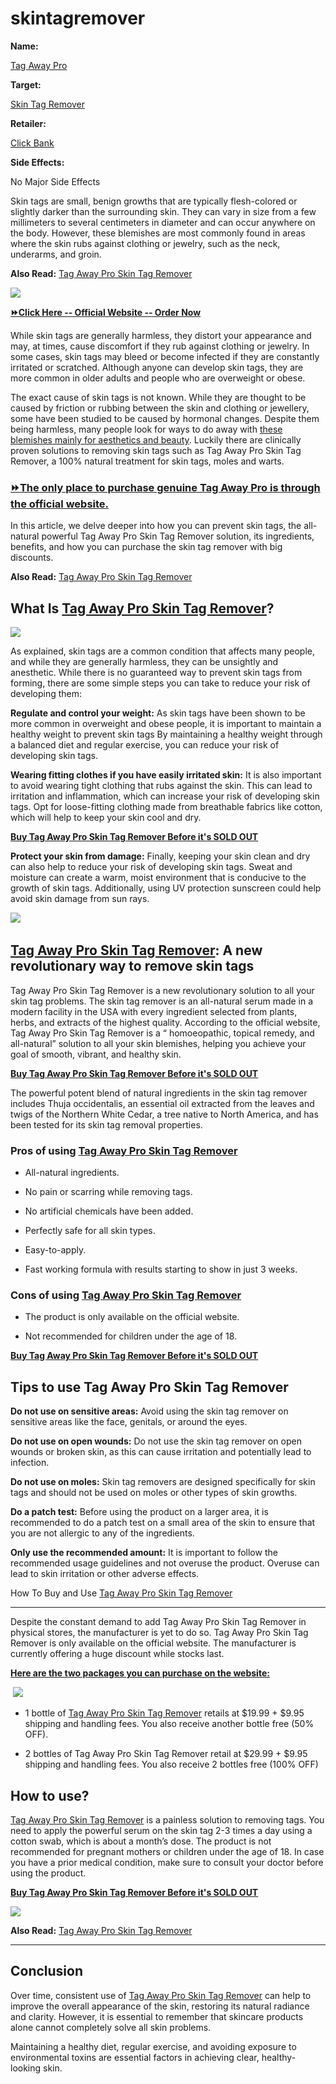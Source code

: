 # skintagremover
**Name:**

[Tag Away Pro](https://sites.google.com/view/tag-away-pro-us-your-skin-tag-/home)  

**Target:**

[Skin Tag Remover](https://www.facebook.com/tag.away.pro.skin.tag.review)

**Retailer:**

[Click Bank](https://snoppymart.com/tagawaypro-g7gGvhC)

**Side Effects:**

No Major Side Effects 

Skin tags are small, benign growths that are typically flesh-colored or slightly darker than the surrounding skin. They can vary in size from a few millimeters to several centimeters in diameter and can occur anywhere on the body. However, these blemishes are most commonly found in areas where the skin rubs against clothing or jewelry, such as the neck, underarms, and groin.

**Also Read:** [Tag Away Pro Skin Tag Remover](https://snoppymart.com/tagawaypro-g7gGvhC)

[![](https://blogger.googleusercontent.com/img/b/R29vZ2xl/AVvXsEjtbTJ1aXioHbr08iEOPSc3tTAiS2HnHlE08PBTc0HxfR_P2Yn6TGHdlb4Rupx5U-i2DSBlPg-H9B2CPeGxh5OQ480bMeEYJQMlyxIt9fayWW-2klVpnCgVnTcg30WO2SVh6UqpwoS7IOGdb_DUtmZeRIMnfBAHuhq2x98SZdaFfp-9K1ZqUhtdKj1WSaU/w201-h402/product.png)](https://snoppymart.com/tagawaypro-g7gGvhC)

**[⏩Click Here -- Official Website -- Order Now](https://snoppymart.com/tagawaypro-g7gGvhC)**

While skin tags are generally harmless, they distort your appearance and may, at times, cause discomfort if they rub against clothing or jewelry. In some cases, skin tags may bleed or become infected if they are constantly irritated or scratched. Although anyone can develop skin tags, they are more common in older adults and people who are overweight or obese.  
  
The exact cause of skin tags is not known. While they are thought to be caused by friction or rubbing between the skin and clothing or jewellery, some have been studied to be caused by hormonal changes. Despite them being harmless, many people look for ways to do away with [these blemishes mainly for aesthetics and beauty](https://www.facebook.com/tag.away.pro.skin.tag.review). Luckily there are clinically proven solutions to removing skin tags such as Tag Away Pro Skin Tag Remover, a 100% natural treatment for skin tags, moles and warts.

### [**⏩The only place to purchase genuine Tag Away Pro is through the official website.**](https://www.facebook.com/tag.away.pro.skin.tag.review)

In this article, we delve deeper into how you can prevent skin tags, the all-natural powerful Tag Away Pro Skin Tag Remover solution, its ingredients, benefits, and how you can purchase the skin tag remover with big discounts. 

**Also Read:** [Tag Away Pro Skin Tag Remover](https://snoppymart.com/tagawaypro-g7gGvhC)

**What Is [Tag Away Pro Skin Tag Remover](https://healthupdates2023.blogspot.com/2024/01/tag-away-pro-your-skin-tag-solution.html)?**
-------------------------------------------------------------------------------------------------------------------------------------

[![](https://blogger.googleusercontent.com/img/b/R29vZ2xl/AVvXsEjX-oBOM2PTUvF3pBr5rYpS_A0jc6Lkl9bggXxtd9owGpeO1z1_tHGpthQ5jbFHc7SiKXpYt2MKrGUlbGds8nmbRe4E1rln-cfVhRcCoTQfWLTrXbWRh7PcgbWu7ohSDlo7JFWZy0HX9by3wbiV6NO9J-S0y35bkn5Nw1iWn2lTxg6YunXy18f66yrEbs4/w640-h272/Screenshot%20(539).png)](https://snoppymart.com/tagawaypro-g7gGvhC)  
  
As explained, skin tags are a common condition that affects many people, and while they are generally harmless, they can be unsightly and anesthetic. While there is no guaranteed way to prevent skin tags from forming, there are some simple steps you can take to reduce your risk of developing them:  
  
**Regulate and control your weight:** As skin tags have been shown to be more common in overweight and obese people, it is important to maintain a healthy weight to prevent skin tags By maintaining a healthy weight through a balanced diet and regular exercise, you can reduce your risk of developing skin tags.  
  
**Wearing fitting clothes if you have easily irritated skin:** It is also important to avoid wearing tight clothing that rubs against the skin. This can lead to irritation and inflammation, which can increase your risk of developing skin tags. Opt for loose-fitting clothing made from breathable fabrics like cotton, which will help to keep your skin cool and dry.

[**Buy Tag Away Pro Skin Tag Remover Before it's SOLD OUT**](https://snoppymart.com/tagawaypro-g7gGvhC)  
  
**Protect your skin from damage:** Finally, keeping your skin clean and dry can also help to reduce your risk of developing skin tags. Sweat and moisture can create a warm, moist environment that is conducive to the growth of skin tags. Additionally, using UV protection sunscreen could help avoid skin damage from sun rays.

[![](https://blogger.googleusercontent.com/img/b/R29vZ2xl/AVvXsEgShE3pS5lw22WRon6HBB3iAbk_e6OZTST44vlvZQYLIwRn8q4RjJRsGrUkRxiijAWDrt6JTZ4cIkYJDVpbTgG3va7S2U_P6ZpOrWLOK_DQkenCu2E1uLQ7cqHsXBj2Etl4J_EzsBncbMPpTG5XRbisVHGBrJuZAKRrcaMZa1xxYKu1y89c8ktTd17GX9A/w640-h386/Screenshot%20(541).png)](https://snoppymart.com/tagawaypro-g7gGvhC) 

[Tag Away Pro Skin Tag Remover](https://groups.google.com/g/tag-away-pro-skin-tag-remover-reviwes/c/SHlmqInN-_I): A new revolutionary way to remove skin tags
-------------------------------------------------------------------------------------------------------------------------------------------------------------

Tag Away Pro Skin Tag Remover is a new revolutionary solution to all your skin tag problems. The skin tag remover is an all-natural serum made in a modern facility in the USA with every ingredient selected from plants, herbs, and extracts of the highest quality. According to the official website, Tag Away Pro Skin Tag Remover is a “ homoeopathic, topical remedy, and all-natural” solution to all your skin blemishes, helping you achieve your goal of smooth, vibrant, and healthy skin.

[**Buy Tag Away Pro Skin Tag Remover Before it's SOLD OUT**](https://snoppymart.com/tagawaypro-g7gGvhC)  
  
The powerful potent blend of natural ingredients in the skin tag remover includes Thuja occidentalis, an essential oil extracted from the leaves and twigs of the Northern White Cedar, a tree native to North America, and has been tested for its skin tag removal properties.

### Pros of using [Tag Away Pro Skin Tag Remover](https://support.google.com/looker-studio/thread/256463505?hl=en&sjid=15398363293189437517-AP)  

*   All-natural ingredients.
    
*   No pain or scarring while removing tags.
    
*   No artificial chemicals have been added.
    
*   Perfectly safe for all skin types.
    
*   Easy-to-apply.
    
*   Fast working formula with results starting to show in just 3 weeks.
    

### Cons of using [Tag Away Pro Skin Tag Remover](https://colab.research.google.com/drive/1LHoH5-nvkhJD6dRf_znU2VJc_0c_xLBg?usp=sharing)  

*   The product is only available on the official website.
    
*   Not recommended for children under the age of 18.
    

[**Buy Tag Away Pro Skin Tag Remover Before it's SOLD OUT**](https://snoppymart.com/tagawaypro-g7gGvhC)

Tips to use Tag Away Pro Skin Tag Remover
-----------------------------------------

**Do not use on sensitive areas:** Avoid using the skin tag remover on sensitive areas like the face, genitals, or around the eyes.  
  
**Do not use on open wounds:** Do not use the skin tag remover on open wounds or broken skin, as this can cause irritation and potentially lead to infection.  
  
**Do not use on moles:** Skin tag removers are designed specifically for skin tags and should not be used on moles or other types of skin growths.  
  
**Do a patch test:** Before using the product on a larger area, it is recommended to do a patch test on a small area of the skin to ensure that you are not allergic to any of the ingredients.  
  
**Only use the recommended amount:** It is important to follow the recommended usage guidelines and not overuse the product. Overuse can lead to skin irritation or other adverse effects.

How To Buy and Use [Tag Away Pro Skin Tag Remover](https://support.google.com/looker-studio/thread/256463505?hl=en&sjid=15398363293189437517-AP)  

---------------------------------------------------------------------------------------------------------------------------------------------------

Despite the constant demand to add Tag Away Pro Skin Tag Remover in physical stores, the manufacturer is yet to do so. Tag Away Pro Skin Tag Remover is only available on the official website. The manufacturer is currently offering a huge discount while stocks last.

**[Here are the two packages you can purchase on the website:](https://snoppymart.com/tagawaypro-g7gGvhC)**

 [![](https://blogger.googleusercontent.com/img/b/R29vZ2xl/AVvXsEif_jIIfWuao1g1ZbL5LxbmvAv8CnF4ivdI12mzIzX7m4Zox9osezd67zPzjPAIJsk5IYkjY_KOJnMzsbs8tYUfPJgeV5hYFkq3w6luzuSwC1dexeIaWSulL3JP5TAYs7WU8rvTXK0beguHp4Hb1Ho7Gte-JFwb5oD6fwXjTzeN8Rx-PxXAcso3nBQtgXI/w640-h310/Screenshot%20(543).png)](https://snoppymart.com/tagawaypro-g7gGvhC)

*   1 bottle of [Tag Away Pro Skin Tag Remover](https://support.google.com/looker-studio/thread/256464179?hl=en&sjid=15398363293189437517-AP) retails at $19.99 + $9.95 shipping and handling fees. You also receive another bottle free (50% OFF).
    
*   2 bottles of Tag Away Pro Skin Tag Remover retail at $29.99 + $9.95 shipping and handling fees. You also receive 2 bottles free (100% OFF)
    

How to use?
-----------

[Tag Away Pro Skin Tag Remover](https://support.google.com/looker-studio/thread/256464179?hl=en&sjid=15398363293189437517-AP) is a painless solution to removing tags. You need to apply the powerful serum on the skin tag 2-3 times a day using a cotton swab, which is about a month’s dose. The product is not recommended for pregnant mothers or children under the age of 18. In case you have a prior medical condition, make sure to consult your doctor before using the product.  
  
[**Buy Tag Away Pro Skin Tag Remover Before it's SOLD OUT**](https://snoppymart.com/tagawaypro-g7gGvhC)

[![](https://blogger.googleusercontent.com/img/b/R29vZ2xl/AVvXsEi8MlHAa1JGJ5wkP7IsrweNQthU8L01JmXNTmBCm4oynHJurA_vR6_W4e1zRLq3yCVX-rJJRcOm61LeU8EtLzW601SmNKFWfRDAgKsuPk10_DF10hNU6AmGQ_8AY-Q8-yO6XvJBZl7YUR8pyfBh1wcy8ZuTIhMogzlU7WA3OSCwgV33g8dsStrNX8uksvI/w640-h260/Screenshot%20(540).png)](https://snoppymart.com/tagawaypro-g7gGvhC)

**Also Read:** [Tag Away Pro Skin Tag Remover](https://snoppymart.com/tagawaypro-g7gGvhC)  

--------------------------------------------------------------------------------------------

Conclusion
----------

Over time, consistent use of [Tag Away Pro Skin Tag Remover](https://www.facebook.com/tag.away.pro.skin.tag.review) can help to improve the overall appearance of the skin, restoring its natural radiance and clarity. However, it is essential to remember that skincare products alone cannot completely solve all skin problems.  
  
Maintaining a healthy diet, regular exercise, and avoiding exposure to environmental toxins are essential factors in achieving clear, healthy-looking skin.
